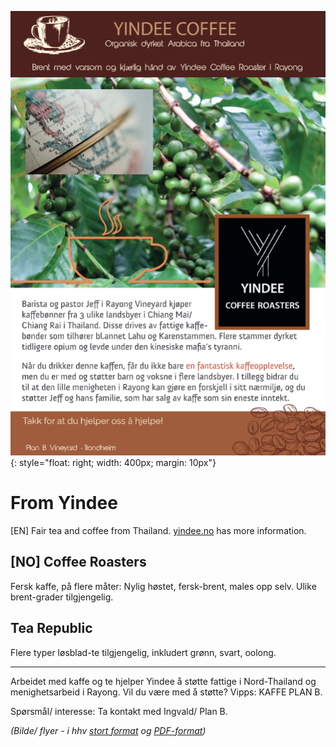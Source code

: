 ![flyer](flyer.png){: style="float: right; width: 400px; margin: 10px"}

# From Yindee

[EN] Fair tea and coffee from Thailand. [yindee.no](https://yindee.no) has more information. 

## [NO] Coffee Roasters

Fersk kaffe, på flere måter: Nylig høstet, fersk-brent, males opp selv. Ulike brent-grader tilgjengelig.

## Tea Republic

Flere typer løsblad-te tilgjengelig, inkludert grønn, svart, oolong.

---

Arbeidet med kaffe og te hjelper Yindee å støtte fattige i Nord-Thailand og menighetsarbeid i Rayong. Vil du være med å støtte? Vipps: KAFFE PLAN B. 

Spørsmål/ interesse: Ta kontakt med Ingvald/ Plan B.

*(Bilde/ flyer - i hhv <a href="flyer.png">stort format</a> og <a href="flyer.pdf">PDF-format</a>)*
